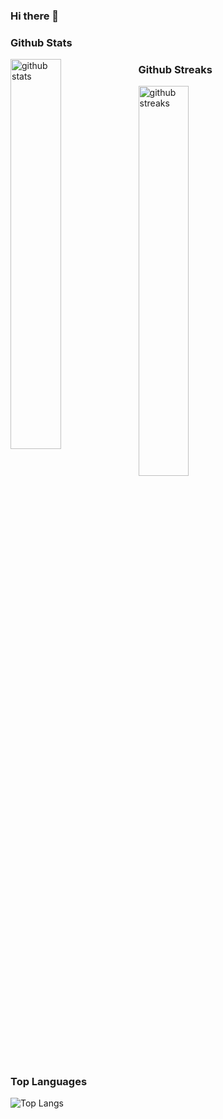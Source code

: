 ### Hi there 👋

<!--
**susantoscott/susantoscott** is a ✨ _special_ ✨ repository because its `README.md` (this file) appears on your GitHub profile.

Here are some ideas to get you started:

- 🔭 I’m currently working on ...
- 🌱 I’m currently learning ...
- 👯 I’m looking to collaborate on ...
- 🤔 I’m looking for help with ...
- 💬 Ask me about ...
- 📫 How to reach me: ...
- 😄 Pronouns: ...
- ⚡ Fun fact: ...
-->

### Github Stats
<img src="https://github-readme-stats.vercel.app/api?username=susantoscott&show_icons=true&theme=discord_old_blurple" alt="github stats" width="40%" align="left"/>

### Github Streaks
<img src="https://github-readme-streak-stats.herokuapp.com/?user=susantoscott&theme=dark" alt="github streaks" width="40%" >

### Top Languages
 ![Top Langs](https://github-readme-stats.vercel.app/api/top-langs/?username=susantoscott&layout=compact)

